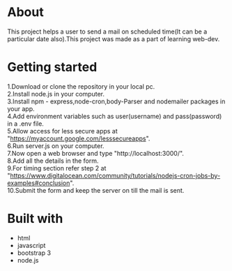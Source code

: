 
# About 
This project helps a user to send a mail on scheduled time(It can be a particular date also).This project was made as a part of learning web-dev.

# Getting started 

1.Download or clone the repository in your local pc. <br />
2.Install node.js in your computer.<br />
3.Install npm - express,node-cron,body-Parser and nodemailer packages in your app. <br />
4.Add environment variables such as user(username) and pass(password) in a .env file. <br />
5.Allow access for less secure apps at "https://myaccount.google.com/lesssecureapps". <br />
6.Run server.js on your computer. <br />
7.Now open a web browser and type "http://localhost:3000/". <br />
8.Add all the details in the form. <br />
9.For timing section refer step 2 at "https://www.digitalocean.com/community/tutorials/nodejs-cron-jobs-by-examples#conclusion". <br />
10.Submit the form and keep the server on till the mail is sent. <br />

# Built with
* html
* javascript
* bootstrap 3
* node.js
